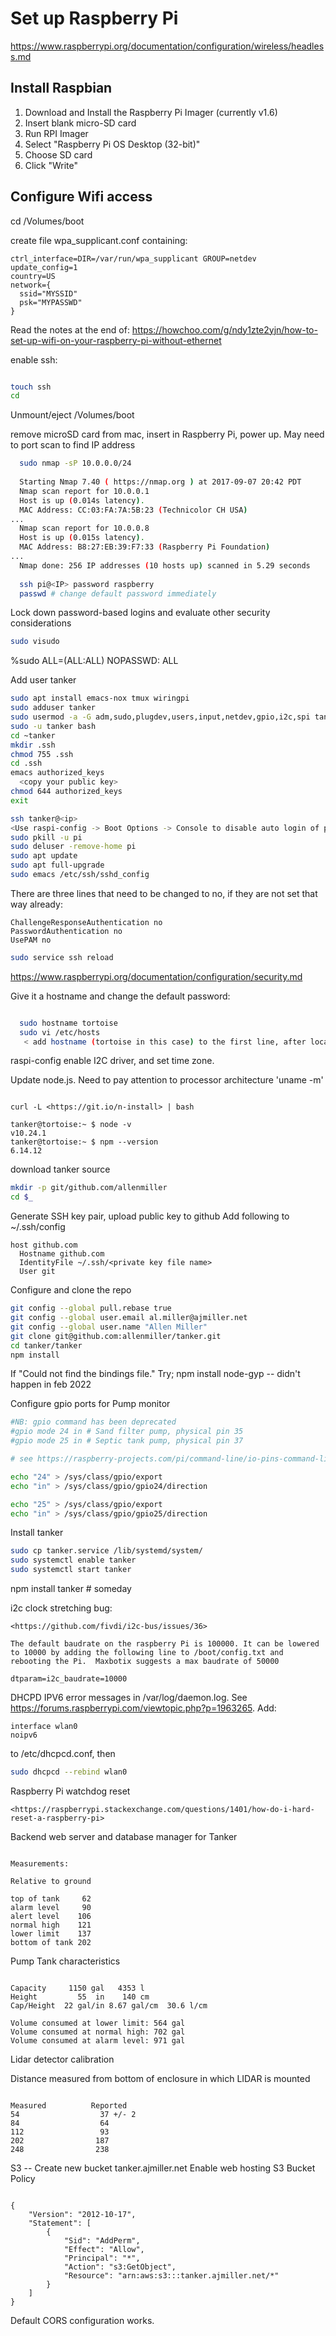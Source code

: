 # Set up Raspberry Pi

<https://www.raspberrypi.org/documentation/configuration/wireless/headless.md>

## Install Raspbian

1. Download and Install the Raspberry Pi Imager (currently v1.6)
2. Insert blank micro-SD card
3. Run RPI Imager
4. Select "Raspberry Pi OS Desktop (32-bit)"
5. Choose SD card
6. Click "Write"

## Configure Wifi access

  cd /Volumes/boot

  create file wpa_supplicant.conf containing:

  ```text
  ctrl_interface=DIR=/var/run/wpa_supplicant GROUP=netdev
  update_config=1
  country=US
  network={
    ssid="MYSSID"
    psk="MYPASSWD"
  }
  ```

Read the notes at the end of:
<https://howchoo.com/g/ndy1zte2yjn/how-to-set-up-wifi-on-your-raspberry-pi-without-ethernet>

  enable ssh:

  ```bash

  touch ssh
  cd

  ```

  Unmount/eject /Volumes/boot

  remove microSD card from mac, insert in Raspberry Pi, power up.
  May need to port scan to find IP address

```bash
  sudo nmap -sP 10.0.0.0/24
  
  Starting Nmap 7.40 ( https://nmap.org ) at 2017-09-07 20:42 PDT
  Nmap scan report for 10.0.0.1
  Host is up (0.014s latency).
  MAC Address: CC:03:FA:7A:5B:23 (Technicolor CH USA)
...
  Nmap scan report for 10.0.0.8
  Host is up (0.015s latency).
  MAC Address: B8:27:EB:39:F7:33 (Raspberry Pi Foundation)
...
  Nmap done: 256 IP addresses (10 hosts up) scanned in 5.29 seconds
  
  ssh pi@<IP> password raspberry
  passwd # change default password immediately
```

Lock down password-based logins and evaluate other security considerations

```bash
sudo visudo
```

%sudo   ALL=(ALL:ALL) NOPASSWD: ALL

Add user tanker

```bash
sudo apt install emacs-nox tmux wiringpi
sudo adduser tanker
sudo usermod -a -G adm,sudo,plugdev,users,input,netdev,gpio,i2c,spi tanker
sudo -u tanker bash
cd ~tanker
mkdir .ssh
chmod 755 .ssh
cd .ssh
emacs authorized_keys
  <copy your public key>
chmod 644 authorized_keys
exit
```

```bash
ssh tanker@<ip>
<Use raspi-config -> Boot Options -> Console to disable auto login of pi user.>
sudo pkill -u pi
sudo deluser -remove-home pi
sudo apt update
sudo apt full-upgrade
sudo emacs /etc/ssh/sshd_config
```

There are three lines that need to be changed to no, if they are not set that way already:

```text
ChallengeResponseAuthentication no
PasswordAuthentication no
UsePAM no
```

```bash
sudo service ssh reload
```

https://www.raspberrypi.org/documentation/configuration/security.md


Give it a hostname and change the default password:

````bash

  sudo hostname tortoise
  sudo vi /etc/hosts
   < add hostname (tortoise in this case) to the first line, after localhost >

````

raspi-config enable I2C driver, and set time zone.

Update node.js.  Need to pay attention to processor architecture 'uname -m'
````

curl -L <https://git.io/n-install> | bash

tanker@tortoise:~ $ node -v
v10.24.1
tanker@tortoise:~ $ npm --version
6.14.12
````

download tanker source

````bash
mkdir -p git/github.com/allenmiller
cd $_
````

Generate SSH key pair, upload public key to github
Add following to ~/.ssh/config

````text
host github.com
  Hostname github.com
  IdentityFile ~/.ssh/<private key file name>
  User git
````

Configure and clone the repo

````bash
git config --global pull.rebase true
git config --global user.email al.miller@ajmiller.net
git config --global user.name "Allen Miller"
git clone git@github.com:allenmiller/tanker.git
cd tanker/tanker
npm install
````

If "Could not find the bindings file."
Try; npm install node-gyp -- didn't happen in feb 2022

Configure gpio ports for Pump monitor

```bash
#NB: gpio command has been deprecated
#gpio mode 24 in # Sand filter pump, physical pin 35
#gpio mode 25 in # Septic tank pump, physical pin 37

# see https://raspberry-projects.com/pi/command-line/io-pins-command-line/io-pin-control-from-the-command-line

echo "24" > /sys/class/gpio/export
echo "in" > /sys/class/gpio/gpio24/direction

echo "25" > /sys/class/gpio/export
echo "in" > /sys/class/gpio/gpio25/direction
```

Install tanker

```bash
sudo cp tanker.service /lib/systemd/system/
sudo systemctl enable tanker
sudo systemctl start tanker
```

npm install tanker  # someday

i2c clock stretching bug:
````
<https://github.com/fivdi/i2c-bus/issues/36>

The default baudrate on the raspberry Pi is 100000. It can be lowered to 10000 by adding the following line to /boot/config.txt and rebooting the Pi.  Maxbotix suggests a max baudrate of 50000

dtparam=i2c_baudrate=10000

````

DHCPD IPV6 error messages in /var/log/daemon.log. See https://forums.raspberrypi.com/viewtopic.php?p=1963265.   Add:

```text
interface wlan0
noipv6
```

to /etc/dhcpcd.conf, then

```bash
sudo dhcpcd --rebind wlan0
```

Raspberry Pi watchdog reset
````
<https://raspberrypi.stackexchange.com/questions/1401/how-do-i-hard-reset-a-raspberry-pi>

````

Backend web server and database manager for Tanker

````

Measurements:

Relative to ground

top of tank     62
alarm level     90
alert level    106
normal high    121
lower limit    137
bottom of tank 202

````

Pump Tank characteristics
````

Capacity     1150 gal   4353 l
Height         55  in    140 cm
Cap/Height  22 gal/in 8.67 gal/cm  30.6 l/cm

Volume consumed at lower limit: 564 gal
Volume consumed at normal high: 702 gal
Volume consumed at alarm level: 971 gal

````

Lidar detector calibration

Distance measured from bottom of enclosure in which LIDAR is mounted
````

Measured          Reported
54                  37 +/- 2
84                  64
112                 93
202                187
248                238

````
S3 -- Create new bucket tanker.ajmiller.net
Enable web hosting
S3 Bucket Policy
````

{
    "Version": "2012-10-17",
    "Statement": [
        {
            "Sid": "AddPerm",
            "Effect": "Allow",
            "Principal": "*",
            "Action": "s3:GetObject",
            "Resource": "arn:aws:s3:::tanker.ajmiller.net/*"
        }
    ]
}

````
Default CORS configuration works.
